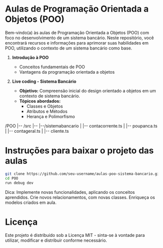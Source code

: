 # Aulas de Programação Orientada a Objetos (POO)
Bem-vindo(a) às aulas de Programação Orientada a Objetos (POO) com foco no desenvolvimento de um sistema bancário. Neste repositório, você encontrará recursos e informações para aprimorar suas habilidades em POO, utilizando o contexto de um sistema bancário como base.

1. **Introdução à POO**
   - Conceitos fundamentais de POO
   - Vantagens da programação orientada a objetos

2. **Live coding - Sistema Bancário**
   - **Objetivo:** Compreensão inicial do design orientado a objetos em um contexto de sistema bancário.
   - **Tópicos abordados:**
     - Classes e Objetos
     - Atributos e Métodos
     - Herança e Polimorfismo

/POO
|-- /src
|-- |--/sistemabancario
|   |-- contacorrente.ts
|   |-- poupanca.ts
|   |-- contageral.ts
|   |-- cliente.ts

# Instruções para baixar o projeto das aulas

```bash
git clone https://github.com/seu-username/aulas-poo-sistema-bancario.git
cd POO
run debug dev
```

Dica: Implemente novas funcionalidades, aplicando os conceitos aprendidos.
Crie novos relacionamentos, com novas classes. Enriqueça os modelos criados em aula.

# Licença
Este projeto é distribuído sob a Licença MIT - sinta-se à vontade para utilizar, modificar e distribuir conforme necessário.
